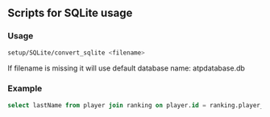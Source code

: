 ## Scripts for SQLite usage

### Usage

```bash
setup/SQLite/convert_sqlite <filename>
```

If filename is missing it will use default database name: atpdatabase.db

### Example
```sql
select lastName from player join ranking on player.id = ranking.player_id where pos == 1 group by lastName;
```

